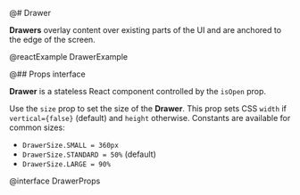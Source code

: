 @# Drawer

__Drawers__ overlay content over existing parts of the UI and are anchored to the edge of the screen.

@reactExample DrawerExample

@## Props interface

__Drawer__ is a stateless React component controlled by the `isOpen` prop.

Use the `size` prop to set the size of the __Drawer__. This prop sets CSS `width` if `vertical={false}` (default)
and `height` otherwise. Constants are available for common sizes:

-   `DrawerSize.SMALL = 360px`
-   `DrawerSize.STANDARD = 50%` (default)
-   `DrawerSize.LARGE = 90%`

@interface DrawerProps
